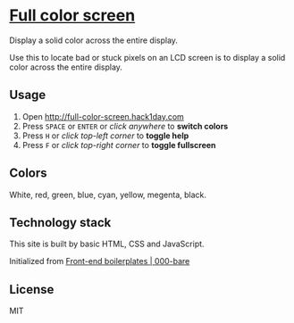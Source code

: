 # [Full color screen](http://full-color-screen.hack1day.com)

Display a solid color across the entire display.

Use this to locate bad or stuck pixels on an LCD screen is to display a solid color across the entire display.

## Usage

1. Open http://full-color-screen.hack1day.com
2. Press `SPACE` or `ENTER` or *click anywhere* to **switch colors**
3. Press `H` or *click top-left corner* to **toggle help**
4. Press `F` or *click top-right corner* to **toggle fullscreen**

## Colors

White, red, green, blue, cyan, yellow, megenta, black.

## Technology stack

This site is built by basic HTML, CSS and JavaScript.

Initialized from [Front-end boilerplates | 000-bare](https://github.com/xcatliu/front-end-boilerplates/tree/master/000-bare)

## License

MIT
